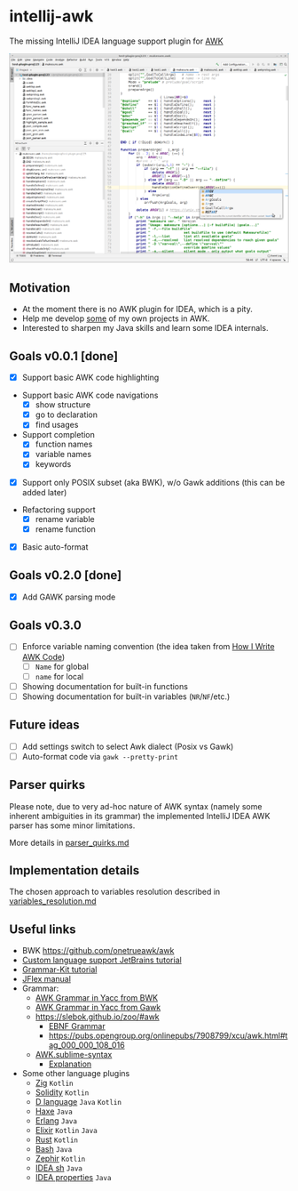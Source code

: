 # intellij-awk

The missing IntelliJ IDEA language support plugin for [AWK](https://en.wikipedia.org/wiki/AWK)
  
![](screenshot1.png "Awk IDE")

## Motivation

- At the moment there is no AWK plugin for IDEA, which is a pity.
- Help me develop [some](https://github.com/xonixx/makesure) of my own projects in AWK.
- Interested to sharpen my Java skills and learn some IDEA internals.

## Goals v0.0.1 \[done]

- [x] Support basic AWK code highlighting
- Support basic AWK code navigations 
  - [x] show structure
  - [x] go to declaration
  - [x] find usages
- Support completion
  - [x] function names 
  - [x] variable names 
  - [x] keywords 
- [x] Support only POSIX subset (aka BWK), w/o Gawk additions (this can be added later)
- Refactoring support
  - [x] rename variable
  - [x] rename function
- [x] Basic auto-format

## Goals v0.2.0 \[done]

- [x] Add GAWK parsing mode

## Goals v0.3.0

- [ ] Enforce variable naming convention (the idea taken from [How I Write AWK Code](https://github.com/ttv1/aok/blob/master/docs/codingtips.md#debugging-tools))
  - [ ] `Name` for global
  - [ ] `name` for local
- [ ] Showing documentation for built-in functions
- [ ] Showing documentation for built-in variables (`NR`/`NF`/etc.)
    
## Future ideas

- [ ] Add settings switch to select Awk dialect (Posix vs Gawk)
- [ ] Auto-format code via `gawk --pretty-print`
          
## Parser quirks
               
Please note, due to very ad-hoc nature of AWK syntax (namely some inherent ambiguities in its grammar) the implemented IntelliJ IDEA AWK parser has some minor limitations.

More details in [parser_quirks.md](doc/parser_quirks.md)

## Implementation details

The chosen approach to variables resolution described in [variables_resolution.md](doc/variables_resolution.md) 

## Useful links

- BWK https://github.com/onetrueawk/awk
- [Custom language support JetBrains tutorial](https://plugins.jetbrains.com/docs/intellij/custom-language-support.html)
- [Grammar-Kit tutorial](https://github.com/JetBrains/Grammar-Kit/blob/master/TUTORIAL.md)
- [JFlex manual](https://www.jflex.de/manual.html)
- Grammar:
    - [AWK Grammar in Yacc from BWK](https://github.com/onetrueawk/awk/blob/master/awkgram.y)
    - [AWK Grammar in Yacc from Gawk](http://git.savannah.gnu.org/cgit/gawk.git/tree/awkgram.y)
    - https://slebok.github.io/zoo/#awk
        - [EBNF Grammar](https://github.com/slebok/zoo/blob/master/zoo/awk/manual/fetched/src.grammar.txt)
        - https://pubs.opengroup.org/onlinepubs/7908799/xcu/awk.html#tag_000_000_108_016
    - [AWK.sublime-syntax](https://github.com/JohnNilsson/awk-sublime/blob/master/AWK.sublime-syntax)
        - [Explanation](https://www.sublimetext.com/docs/3/syntax.html)
- Some other language plugins
    - [Zig](https://github.com/ice1000/intellij-zig) `Kotlin`
    - [Solidity](https://github.com/intellij-solidity/intellij-solidity) `Kotlin`
    - [D language](https://github.com/intellij-dlanguage/intellij-dlanguage) `Java` `Kotlin`
    - [Haxe](https://github.com/HaxeFoundation/intellij-haxe) `Java`
    - [Erlang](https://github.com/ignatov/intellij-erlang) `Java` 
    - [Elixir](https://github.com/KronicDeth/intellij-elixir) `Kotlin` `Java`
    - [Rust](https://github.com/intellij-rust/intellij-rust) `Kotlin`
    - [Bash](https://github.com/BashSupport/BashSupport) `Java`
    - [Zephir](https://github.com/zephir-lang/idea-plugin) `Kotlin`
    - [IDEA sh](https://github.com/JetBrains/intellij-community/tree/master/plugins/sh) `Java`
    - [IDEA properties](https://github.com/JetBrains/intellij-community/tree/master/plugins/properties) `Java` 

